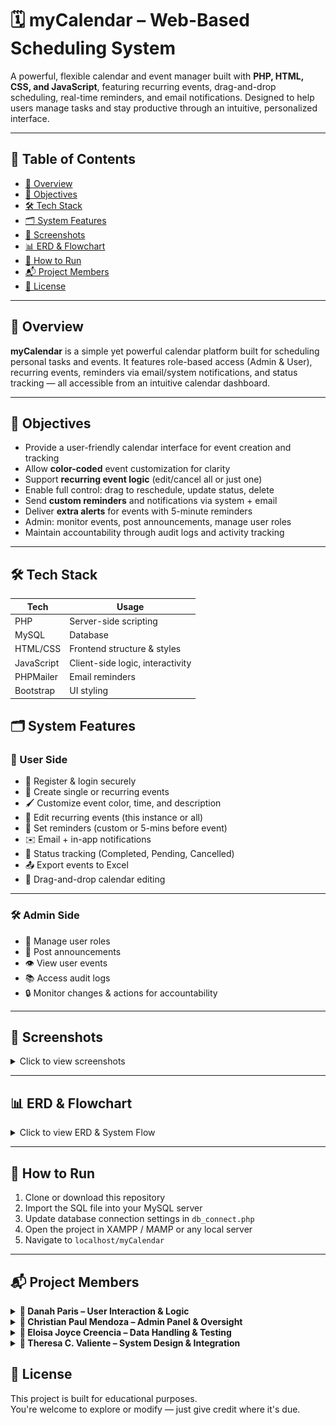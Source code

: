 # 🗓️ myCalendar – Web-Based Scheduling System

A powerful, flexible calendar and event manager built with **PHP, HTML, CSS, and JavaScript**, featuring recurring events, drag-and-drop scheduling, real-time reminders, and email notifications. Designed to help users manage tasks and stay productive through an intuitive, personalized interface.

---

## 📑 Table of Contents

- [🧠 Overview](#-overview)
- [🎯 Objectives](#-objectives)
- [🛠️ Tech Stack](#-tech-stack)
- [🗂️ System Features](#-system-features)
- [📸 Screenshots](#-screenshots)
- [📊 ERD & Flowchart](#-erd--flowchart)
- [🧪 How to Run](#-how-to-run)
- [📬 Project Members](#-credits)
- [📄 License](#-license)

---

## 🧠 Overview

**myCalendar** is a simple yet powerful calendar platform built for scheduling personal tasks and events. It features role-based access (Admin & User), recurring events, reminders via email/system notifications, and status tracking — all accessible from an intuitive calendar dashboard.

---

## 🎯 Objectives

- Provide a user-friendly calendar interface for event creation and tracking  
- Allow **color-coded** event customization for clarity  
- Support **recurring event logic** (edit/cancel all or just one)  
- Enable full control: drag to reschedule, update status, delete  
- Send **custom reminders** and notifications via system + email  
- Deliver **extra alerts** for events with 5-minute reminders  
- Admin: monitor events, post announcements, manage user roles  
- Maintain accountability through audit logs and activity tracking  

---

## 🛠️ Tech Stack

| Tech        | Usage                        |
|-------------|------------------------------|
| PHP         | Server-side scripting         |
| MySQL       | Database                      |
| HTML/CSS    | Frontend structure & styles   |
| JavaScript  | Client-side logic, interactivity |
| PHPMailer   | Email reminders               |
| Bootstrap   | UI styling                    |

## 🗂️ System Features

### 👤 User Side

- 🔐 Register & login securely  
- 📆 Create single or recurring events  
- 🖌️ Customize event color, time, and description  
- 🔁 Edit recurring events (this instance or all)  
- 🔔 Set reminders (custom or 5-mins before event)  
- ✉️ Email + in-app notifications  
- 📝 Status tracking (Completed, Pending, Cancelled)  
- 📤 Export events to Excel  
- 🧲 Drag-and-drop calendar editing

---

### 🛠️ Admin Side

- 👥 Manage user roles  
- 📢 Post announcements  
- 👁️ View user events  
- 📚 Access audit logs  
- 🔒 Monitor changes & actions for accountability

---

## 📸 Screenshots

<details>
<summary>Click to view screenshots</summary>

<p align="center">
  <img src="images/myCalendar-logo.jpg" width="300" height="250"/>
  <img src="images/myCalendar-dashboard.png" width="300"  height="150"/>
  <img src="images/myCalendar-dashboard2.jpg" width="300"  height="150"/>
</p>
<p align="center">
  <img src="images/event-details.png" width="300" height="250"/>
  <img src="images/user-notifications.png" width="300"  height="150"/>
  <img src="images/email-notifications.png" width="300"  height="150"/>
</p>
<p align="center">
  <img src="images/admin-dashboard.png" width="300" height="150"/>
  <img src="images/admin-users.png" width="300"  height="150"/>
  <img src="images/admin-events.png" width="300"  height="150"/>
</p>

</details>

---

## 📊 ERD & Flowchart

<details>
<summary>Click to view ERD & System Flow</summary>

<br>

![ERD](images/erd.png)
![System Flowchart](images/flowchart.jpg)

</details>

---

## 🧪 How to Run

1. Clone or download this repository  
2. Import the SQL file into your MySQL server  
3. Update database connection settings in `db_connect.php`  
4. Open the project in XAMPP / MAMP or any local server  
5. Navigate to `localhost/myCalendar`

---

## 📬 Project Members

<details>
<summary><strong>👤 Danah Paris – User Interaction & Logic</strong></summary>

> 💼 **User-Side Development (Frontend + Backend)**

- Sign-up / login system with database integration  
- Calendar dashboard UI  
- Add single & recurring events  
- Modify, cancel, reschedule (with drag & drop)  
- Update event status (Completed, Pending, Cancelled)  
- Event reminder system (notifications + email via PHPMailer)  
- Excel report generation for events  
- In-app notifications and user feedback

</details>

<details>
<summary><strong>👤 Christian Paul Mendoza – Admin Panel & Oversight</strong></summary>

> 🛠️ **Admin-Side Development**

- Admin dashboard  
- Role management and access control  
- System-wide announcements  
- View & manage user-submitted events  
- Implementation of audit log tracking  
- Admin activity monitoring and reports

</details>

<details>
<summary><strong>👤 Eloisa Joyce Creencia – Data Handling & Testing</strong></summary>

> 🧪 **Back-End Support & QA**

- Database design & normalization     
- ERD modeling  
- Table relationships & keys

</details>

<details>
<summary><strong>👤 Theresa C. Valiente – System Design & Integration</strong></summary>

> 🗃️ **System Architecture**

- Functional testing of user-side features
- System flow preparation  
- Testing of recurring-event logic with data constraints

</details>

## 📄 License

This project is built for educational purposes.  
You're welcome to explore or modify — just give credit where it's due.

